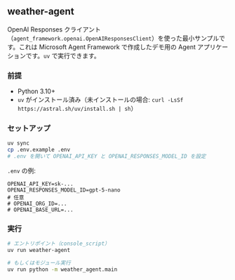 ## weather-agent

OpenAI Responses クライアント（`agent_framework.openai.OpenAIResponsesClient`）を使った最小サンプルです。これは Microsoft Agent Framework で作成したデモ用の Agent アプリケーションです。`uv` で実行できます。

### 前提
- Python 3.10+
- `uv` がインストール済み（未インストールの場合: `curl -LsSf https://astral.sh/uv/install.sh | sh`）

### セットアップ
```bash
uv sync
cp .env.example .env
# .env を開いて OPENAI_API_KEY と OPENAI_RESPONSES_MODEL_ID を設定
```

`.env` の例:
```env
OPENAI_API_KEY=sk-...
OPENAI_RESPONSES_MODEL_ID=gpt-5-nano
# 任意
# OPENAI_ORG_ID=...
# OPENAI_BASE_URL=...
```

### 実行
```bash
# エントリポイント（console_script）
uv run weather-agent

# もしくはモジュール実行
uv run python -m weather_agent.main
```
